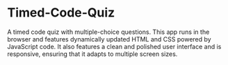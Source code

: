 # Timed-Code-Quiz
A timed code quiz with multiple-choice questions. This app runs in the browser and features dynamically updated HTML and CSS powered by JavaScript code. It also features a clean and polished user interface and is responsive, ensuring that it adapts to multiple screen sizes.
